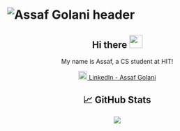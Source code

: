 # ![Assaf Golani header](https://media.giphy.com/media/HKIufA0UEoeQQ5du2E/giphy.gif) 
<div align='center'>

## Hi there <img src="https://raw.githubusercontent.com/MartinHeinz/MartinHeinz/master/wave.gif" width="30px">

<p> My name is Assaf, a CS student at HIT! </p>
  
<a href="https://www.linkedin.com/in/assaf-golani-2a723a13a/"><img height="20" src="https://github.com/WaylonWalker/WaylonWalker/blob/main/icon/linkedin.png?raw=true">  LinkedIn - Assaf Golani</a>

## 📈 GitHub Stats
<a href="https://github.com/AssafGolani/AssafGolani">
  <img align="center" src="https://github-readme-stats.vercel.app/api/top-langs/?username=bellavis&theme=radical" />
</a>
